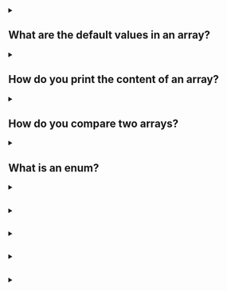 <details><summary>

## What are the default values in an array?
</summary>
The default values for arrays in Java depend on the data type of the elements. For example, the default values for each element of an array are:

- Integer, short, long, or byte: 0
- Double or float: 0.0
- String: null
- Boolean: false
- Char: Unicode (\u0000)
</details>
<details><summary>

##  How do you print the content of an array?
</summary>
There are two ways to print the contents of an array in Java:

- Using a for loop
- Using the Arrays.toString() method

### Using a for loop

1. Declare and initialize an array.
2. Create a for loop that iterates through the array.
3. Inside the for loop, print the current element of the array.

Example:
```
int[] array = {1, 2, 3, 4, 5};

for (int i = 0; i < array.length; i++) {
  System.out.println(array[i]);
}
```
### Using the Arrays.toString() method

1. Import the java.util.Arrays class.
2. Call the Arrays.toString() method on the array.
3. Print the result of the Arrays.toString() method.

Example:
```
import java.util.Arrays;

int[] array = {1, 2, 3, 4, 5};

System.out.println(Arrays.toString(array));
```

The output of both methods will be the same.
</details>
<details><summary>

## How do you compare two arrays?
</summary>
There are several ways to compare two arrays in Java. One way is to use the Arrays.equals() method. This method takes two arrays as parameters and returns true if the arrays are equal, or false if they are not equal. The arrays must be of the same type and size in order to use the equals() method.


Another way to compare two arrays is to use the Arrays.compare() method. This method takes two arrays as parameters and returns an integer value indicating the relationship between the arrays. The return value is 0 if the arrays are equal, -1 if the first array is less than the second array, or 1 if the first array is greater than the second array.

Finally, you can also compare two arrays by using a loop and comparing the elements of the arrays one by one. This method is less efficient than the equals() or compare() methods, but it can be used if you need to compare arrays of different types or sizes.

Here is an example of how to use the Arrays.equals() method to compare two arrays:
```
int[] array1 = {1, 2, 3};
int[] array2 = {1, 2, 3};

boolean equal = Arrays.equals(array1, array2);
```

In this example, the equal variable will be true because the two arrays are equal.

Here is an example of how to use the Arrays.compare() method to compare two arrays:
```
int[] array1 = {1, 2, 3};
int[] array2 = {1, 2, 4};

int result = Arrays.compare(array1, array2);
```

In this example, the result variable will be -1 because the first array is less than the second array.

Here is an example of how to compare two arrays by using a loop:
```
int[] array1 = {1, 2, 3};
int[] array2 = {1, 2, 4};

boolean equal = true;

for (int i = 0; i < array1.length; i++) {
  if (array1[i] != array2[i]) {
    equal = false;
    break;
  }
}
```

In this example, the equal variable will be false because the two arrays are not equal.
</details>
<details><summary>

## What is an enum?
</summary>

In Java, an enum is a special data type that enables for a variable to be a set of predefined constants. The variable must be equal to one of the values that have been predefined for it.

For example, an enum type for compass directions could have the constants NORTH, SOUTH, EAST, and WEST.

Enums are useful for representing a fixed set of constants, such as the days of the week or the colors of the rainbow. They can also be used to represent more complex concepts, such as the different types of exceptions that can occur in a program.

Here is an example of an enum in Java:
```
enum DaysOfWeek {
    Monday, Tuesday, Wednesday, Thursday, Friday, Saturday, Sunday
}
```

This enum type defines the seven days of the week. You can create a variable of type DaysOfWeek and assign it one of the constants, such as:
```
DaysOfWeek today = DaysOfWeek.Monday;
```

Enums are a powerful tool that can help you to write more readable and maintainable code.
</details>
<details><summary>

## 
</summary>


</details>
<details><summary>

## 
</summary>


</details>
<details><summary>

## 
</summary>


</details>
<details><summary>

## 
</summary>


</details>
<details><summary>

## 
</summary>


</details>
